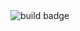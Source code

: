 <img alt="build badge" src="https://github.com/nixuuu/watch2discord/actions/workflows/build.yml/badge.svg" />
